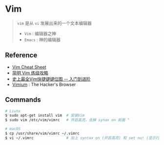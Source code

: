 # Vim
> `vim` 是从 `vi` 发展出来的一个文本编辑器
>
> * `Vim` : 编辑器之神
> * `Emacs` : 神的编辑器

## Reference

- [Vim Cheat Sheet](https://github.com/rtorr/vim-cheat-sheet)
- [简明 Vim 练级攻略](http://coolshell.cn/articles/5426.html)
- [史上最全Vim快捷键键位图 -- 入门到进阶](http://cenalulu.github.io/linux/all-vim-cheatsheat/) 
- [Vimium](https://github.com/philc/vimium) : The Hacker's Browser

## Commands

  ```bash
  # Liunx
  $ sudo apt-get install vim  # 安装Vim
  $ sudo vim /etc/vim/vimrc   # 开启高亮，去掉 synax on 前面 "

  # macOS
  $ cp /usr/share/vim/vimrc ~/.vimrc
  $ vi ~/.vimrc               # 加上 syntax on (开启高亮) 和 set nu! (显示行号)
  ``` 
